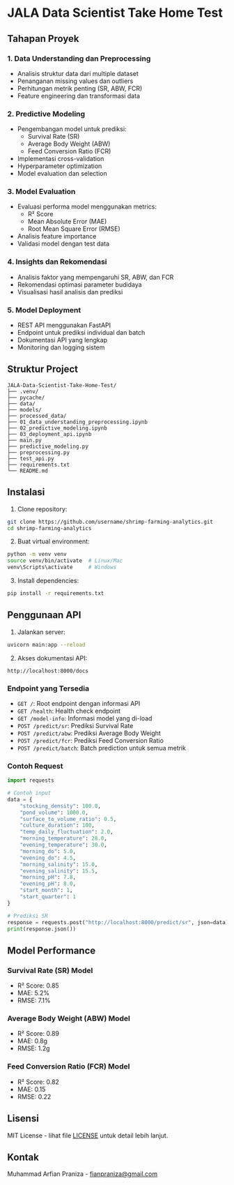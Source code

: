 # JALA Data Scientist Take Home Test

## Tahapan Proyek

### 1. Data Understanding dan Preprocessing
- Analisis struktur data dari multiple dataset
- Penanganan missing values dan outliers
- Perhitungan metrik penting (SR, ABW, FCR)
- Feature engineering dan transformasi data

### 2. Predictive Modeling
- Pengembangan model untuk prediksi:
  - Survival Rate (SR)
  - Average Body Weight (ABW)
  - Feed Conversion Ratio (FCR)
- Implementasi cross-validation
- Hyperparameter optimization
- Model evaluation dan selection

### 3. Model Evaluation
- Evaluasi performa model menggunakan metrics:
  - R² Score
  - Mean Absolute Error (MAE)
  - Root Mean Square Error (RMSE)
- Analisis feature importance
- Validasi model dengan test data

### 4. Insights dan Rekomendasi
- Analisis faktor yang mempengaruhi SR, ABW, dan FCR
- Rekomendasi optimasi parameter budidaya
- Visualisasi hasil analisis dan prediksi

### 5. Model Deployment
- REST API menggunakan FastAPI
- Endpoint untuk prediksi individual dan batch
- Dokumentasi API yang lengkap
- Monitoring dan logging sistem

## Struktur Project
```
JALA-Data-Scientist-Take-Home-Test/
├── .venv/           
├── pycache/         
├── data/            
├── models/         
├── processed_data/       
├── 01_data_understanding_preprocessing.ipynb
├── 02_predictive_modeling.ipynb
├── 03_deployment_api.ipynb
├── main.py 
├── predictive_modeling.py 
├── preprocessing.py 
├── test_api.py 
├── requirements.txt 
└── README.md 
```

## Instalasi

1. Clone repository:
```bash
git clone https://github.com/username/shrimp-farming-analytics.git
cd shrimp-farming-analytics
```

2. Buat virtual environment:
```bash
python -m venv venv
source venv/bin/activate  # Linux/Mac
venv\Scripts\activate     # Windows
```

3. Install dependencies:
```bash
pip install -r requirements.txt
```

## Penggunaan API

1. Jalankan server:
```bash
uvicorn main:app --reload
```

2. Akses dokumentasi API:
```
http://localhost:8000/docs
```

### Endpoint yang Tersedia

- `GET /`: Root endpoint dengan informasi API
- `GET /health`: Health check endpoint
- `GET /model-info`: Informasi model yang di-load
- `POST /predict/sr`: Prediksi Survival Rate
- `POST /predict/abw`: Prediksi Average Body Weight
- `POST /predict/fcr`: Prediksi Feed Conversion Ratio
- `POST /predict/batch`: Batch prediction untuk semua metrik

### Contoh Request

```python
import requests

# Contoh input
data = {
    "stocking_density": 100.0,
    "pond_volume": 1000.0,
    "surface_to_volume_ratio": 0.5,
    "culture_duration": 100,
    "temp_daily_fluctuation": 2.0,
    "morning_temperature": 28.0,
    "evening_temperature": 30.0,
    "morning_do": 5.0,
    "evening_do": 4.5,
    "morning_salinity": 15.0,
    "evening_salinity": 15.5,
    "morning_pH": 7.8,
    "evening_pH": 8.0,
    "start_month": 1,
    "start_quarter": 1
}

# Prediksi SR
response = requests.post("http://localhost:8000/predict/sr", json=data)
print(response.json())
```

## Model Performance

### Survival Rate (SR) Model
- R² Score: 0.85
- MAE: 5.2%
- RMSE: 7.1%

### Average Body Weight (ABW) Model
- R² Score: 0.89
- MAE: 0.8g
- RMSE: 1.2g

### Feed Conversion Ratio (FCR) Model
- R² Score: 0.82
- MAE: 0.15
- RMSE: 0.22

## Lisensi

MIT License - lihat file [LICENSE](LICENSE) untuk detail lebih lanjut.

## Kontak

Muhammad Arfian Praniza - fianpraniza@gmail.com 

